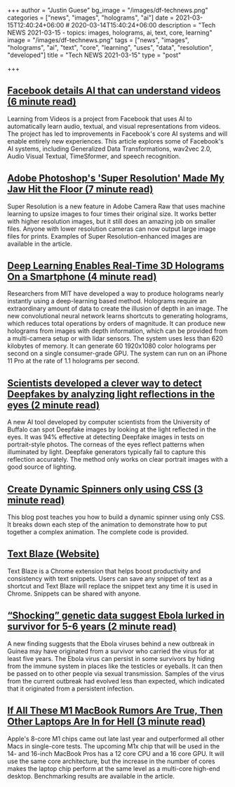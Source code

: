 +++
author = "Justin Guese"
bg_image = "/images/df-technews.png"
categories = ["news", "images", "holograms", "ai"]
date = 2021-03-15T12:40:24+06:00 # 2020-03-14T15:40:24+06:00
description = "Tech NEWS 2021-03-15 - topics: images, holograms, ai, text, core, learning"
image = "/images/df-technews.png"
tags = ["news", "images", "holograms", "ai", "text", "core", "learning", "uses", "data", "resolution", "developed"]
title = "Tech NEWS 2021-03-15"
type = "post"

+++

## [Facebook details AI that can understand videos (6 minute read)](https://venturebeat.com/2021/03/12/facebook-details-ai-that-can-understand-videos/)

Learning from Videos is a project from Facebook that uses AI to automatically learn audio, textual, and visual representations from videos. The project has led to improvements in Facebook's core AI systems and will enable entirely new experiences. This article explores some of Facebook's AI systems, including Generalized Data Transformations, wav2vec 2.0, Audio Visual Textual, TimeSformer, and speech recognition.

## [Adobe Photoshop's 'Super Resolution' Made My Jaw Hit the Floor (7 minute read)](https://petapixel.com/2021/03/13/adobe-photoshops-super-resolution-made-my-jaw-hit-the-floor/)

Super Resolution is a new feature in Adobe Camera Raw that uses machine learning to upsize images to four times their original size. It works better with higher resolution images, but it still does an amazing job on smaller files. Anyone with lower resolution cameras can now output large image files for prints. Examples of Super Resolution-enhanced images are available in the article.

## [Deep Learning Enables Real-Time 3D Holograms On a Smartphone (4 minute read)](https://spectrum.ieee.org/tech-talk/computing/software/realtime-hologram)

Researchers from MIT have developed a way to produce holograms nearly instantly using a deep-learning based method. Holograms require an extraordinary amount of data to create the illusion of depth in an image. The new convolutional neural network learns shortcuts to generating holograms, which reduces total operations by orders of magnitude. It can produce new holograms from images with depth information, which can be provided from a multi-camera setup or with lidar sensors. The system uses less than 620 kilobytes of memory. It can generate 60 1920x1080 color holograms per second on a single consumer-grade GPU. The system can run on an iPhone 11 Pro at the rate of 1.1 holograms per second.

## [Scientists developed a clever way to detect Deepfakes by analyzing light reflections in the eyes (2 minute read)](https://thenextweb.com/neural/2021/03/11/ai-detects-deepfakes-analyzing-light-reflections-in-the-cornea-eyes-gans-thispersondoesnotexist/)

A new AI tool developed by computer scientists from the University of Buffalo can spot Deepfake images by looking at the light reflected in the eyes. It was 94% effective at detecting Deepfake images in tests on portrait-style photos. The corneas of the eyes reflect patterns when illuminated by light. Deepfake generators typically fail to capture this reflection accurately. The method only works on clear portrait images with a good source of lighting.

## [Create Dynamic Spinners only using CSS (3 minute read)](https://dev.to/ruppysuppy/create-dynamic-spinners-only-using-css-34dh)

This blog post teaches you how to build a dynamic spinner using only CSS. It breaks down each step of the animation to demonstrate how to put together a complex animation. The complete code is provided.

## [Text Blaze (Website)](https://blaze.today/)

Text Blaze is a Chrome extension that helps boost productivity and consistency with text snippets. Users can save any snippet of text as a shortcut and Text Blaze will replace the snippet text any time it is used in Chrome. Snippets can be shared with anyone.

## [“Shocking” genetic data suggest Ebola lurked in survivor for 5-6 years (2 minute read)](https://arstechnica.com/science/2021/03/ebola-may-have-lurked-in-someone-for-5-6-years-before-sparking-new-outbreak/)

A new finding suggests that the Ebola viruses behind a new outbreak in Guinea may have originated from a survivor who carried the virus for at least five years. The Ebola virus can persist in some survivors by hiding from the immune system in places like the testicles or eyeballs. It can then be passed on to other people via sexual transmission. Samples of the virus from the current outbreak had evolved less than expected, which indicated that it originated from a persistent infection.

## [If All These M1 MacBook Rumors Are True, Then Other Laptops Are In for Hell (3 minute read)](https://levelup.gitconnected.com/if-all-these-m1-macbook-rumors-are-true-then-other-laptops-are-in-for-hell-71a02eee9958)

Apple's 8-core M1 chips came out late last year and outperformed all other Macs in single-core tests. The upcoming M1x chip that will be used in the 14- and 16-inch MacBook Pros has a 12 core CPU and a 16 core GPU. It will use the same core architecture, but the increase in the number of cores makes the laptop chip perform at the same level as a multi-core high-end desktop. Benchmarking results are available in the article.

